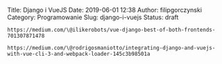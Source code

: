Title: Django i VueJS
Date: 2019-06-01 12:38
Author: filipgorczynski
Category: Programowanie
Slug: django-i-vuejs
Status: draft

`https://medium.com/\@ilikerobots/vue-django-best-of-both-frontends-701307871478`

`https://medium.com/\@rodrigosmaniotto/integrating-django-and-vuejs-with-vue-cli-3-and-webpack-loader-145c3b98501a`
